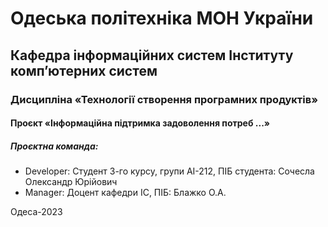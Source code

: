 # Одеська політехніка МОН України

## Кафедра інформаційних систем Інституту комп’ютерних систем

### Дисципліна «Технології створення програмних продуктів»

#### Проєкт «Інформаційна підтримка задоволення потреб ...»

##### Проєктна команда:

- Developer: Студент 3-го курсу, групи АІ-212, ПІБ студента: Сочесла Олександр Юрійович
- Manager: Доцент кафедри ІС, ПІБ: Блажко О.А.

Одеса-2023
